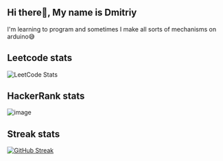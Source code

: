 
## Hi there👋, My name is Dmitriy

I'm learning to program and sometimes I make all sorts of mechanisms on arduino😅

## Leetcode stats
![LeetCode Stats](https://leetcode.card.workers.dev/Phaser2028?theme=dark&font=baloo&extension=null)

## HackerRank stats
![image](https://user-images.githubusercontent.com/43641188/235373946-29031fd0-8b88-400d-b0f5-e608cd0ca2c4.png)

## Streak stats
[![GitHub Streak](http://github-readme-streak-stats.herokuapp.com?user=Phaser2028&theme=dark)](https://git.io/streak-stats) 

